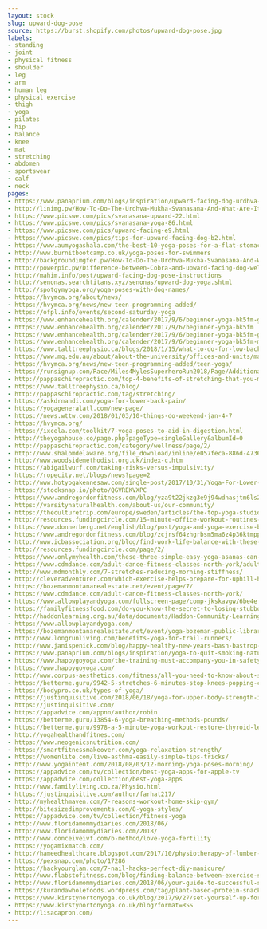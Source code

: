 ```yaml
---
layout: stock
slug: upward-dog-pose
source: https://burst.shopify.com/photos/upward-dog-pose.jpg
labels:
- standing
- joint
- physical fitness
- shoulder
- leg
- arm
- human leg
- physical exercise
- thigh
- yoga
- pilates
- hip
- balance
- knee
- mat
- stretching
- abdomen
- sportswear
- calf
- neck
pages:
- https://www.panaprium.com/blogs/inspiration/upward-facing-dog-urdhva-mukha-svanasana
- http://linimg.pw/How-To-Do-The-Urdhva-Mukha-Svanasana-And-What-Are-Its.html
- https://www.picswe.com/pics/svanasana-upward-22.html
- https://www.picswe.com/pics/svanasana-yoga-86.html
- https://www.picswe.com/pics/upward-facing-e9.html
- https://www.picswe.com/pics/tips-for-upward-facing-dog-b2.html
- https://www.aumyogashala.com/the-best-10-yoga-poses-for-a-flat-stomach/
- http://www.burnitbootcamp.co.uk/yoga-poses-for-swimmers
- http://backgroundimgfer.pw/How-To-Do-The-Urdhva-Mukha-Svanasana-And-What-Are-Its.html
- http://powerpic.pw/Difference-between-Cobra-and-upward-facing-dog-wellness.html
- http://mahim.info/post/upward-facing-dog-pose-instructions
- http://senonas.searchtitans.xyz/senonas/upward-dog-yoga.shtml
- http://spotgymyoga.org/yoga-poses-with-dog-names/
- https://hvymca.org/about/news/
- https://hvymca.org/news/new-teen-programming-added/
- https://ofpl.info/events/second-saturday-yoga
- https://www.enhancehealth.org/calender/2017/9/6/beginner-yoga-bk5fm-ggwbs
- https://www.enhancehealth.org/calender/2017/9/6/beginner-yoga-bk5fm
- https://www.enhancehealth.org/calender/2017/9/6/beginner-yoga-bk5fm-ggwbs-cggly
- https://www.enhancehealth.org/calender/2017/9/6/beginner-yoga-bk5fm-me372-t9s6j-55cty-hpljr-nnfcm-rtf7z-ma6r4-g2rl7-pm6d2
- https://www.talltreephysio.ca/blogs/2018/1/15/what-to-do-for-low-back-pain
- https://www.mq.edu.au/about/about-the-university/offices-and-units/macquarie-university-incubator/resources/Websites-and-SEO-Slides-for-online.pdf
- https://hvymca.org/news/new-teen-programming-added/teen-yoga/
- https://runsignup.com/Race/Miles4MylesSuperheroRun2018/Page/AdditionalActivities
- http://pappaschiropractic.com/top-4-benefits-of-stretching-that-you-may-not-know-about/
- https://www.talltreephysio.ca/blog/
- http://pappaschiropractic.com/tag/stretching/
- https://askdrnandi.com/yoga-for-lower-back-pain/
- https://yogageneralatl.com/new-page/
- https://news.wttw.com/2018/01/03/10-things-do-weekend-jan-4-7
- https://hvymca.org/
- https://ixcela.com/toolkit/7-yoga-poses-to-aid-in-digestion.html
- http://theyogahouse.co/page.php?pageType=singleGallery&albumId=0
- http://pappaschiropractic.com/category/wellness/page/2/
- http://www.shalomdelaware.org/file_download/inline/e057feca-886d-4736-9f42-98098f508f41
- http://www.woodsidemethodist.org.uk/index-c.htm
- https://abigailwurf.com/taking-risks-versus-impulsivity/
- https://ropecity.net/blogs/news?page=2
- http://www.hotyogakennesaw.com/single-post/2017/10/31/Yoga-For-Lower-Back-Pain-5-Poses-To-Do-Every-Day-Thatll-Ease-All-Your-Annoying-Aches
- https://stocksnap.io/photo/QGVREKVXPC
- https://www.andregordonfitness.com/blog/yza9t22jkzg3e9j94wdnasjtm6ls2x
- https://varsitynaturalhealth.com/about-us/our-community/
- https://theculturetrip.com/europe/sweden/articles/the-top-yoga-studios-in-gothenburg/
- http://resources.fundingcircle.com/15-minute-office-workout-routines-busy-entrepreneurs/
- https://www.donnerberg.net/english/blog/post/yoga-and-yoga-exercise-benefits-of-yoga-and-how-to-practise/
- https://www.andregordonfitness.com/blog/zcjrsf64zhgrbsm5ma6z4p36ktmppf
- http://www.icbassociation.org/blog/find-work-life-balance-with-these-tips/
- http://resources.fundingcircle.com/page/2/
- https://www.onlymyhealth.com/these-three-simple-easy-yoga-asanas-can-help-you-ease-your-lower-back-pain-1354604230
- https://www.cdmdance.com/adult-dance-fitness-classes-north-york/adult-dance-fittness-cdm/
- http://www.mdmonthly.com/7-stretches-reducing-morning-stiffness/
- http://cleveradventurer.com/which-exercise-helps-prepare-for-uphill-hiking/
- https://bozemanmontanarealestate.net/event/page/7/
- https://www.cdmdance.com/adult-dance-fitness-classes-north-york/
- https://www.allowplayandyoga.com/fullscreen-page/comp-jkskavgw/6be4efb9-269f-4912-972a-94b49d7d4923/2/%3Fi%3D2%26p%3Dd34uk%26s%3Dstyle-jemmuvhd
- https://familyfitnessfood.com/do-you-know-the-secret-to-losing-stubborn-fat/
- http://haddonlearning.org.au/data/documents/Haddon-Community-Learning-Centre-Term-4-Course-Guide-2018.pdf
- https://www.allowplayandyoga.com/
- https://bozemanmontanarealestate.net/event/yoga-bozeman-public-library/
- http://www.longrunliving.com/benefits-yoga-for-trail-runners/
- http://www.janispenick.com/blog/happy-healthy-new-years-bash-bastrop-tx.html
- https://www.panaprium.com/blogs/inspiration/yoga-to-quit-smoking-natural-lung-cleanse
- https://www.happygoyoga.com/the-training-must-accompany-you-in-safety/
- https://www.happygoyoga.com/
- http://www.corpus-aesthetics.com/fitness/all-you-need-to-know-about-stretching/
- https://betterme.guru/9942-5-stretches-6-minutes-stop-knees-popping-cracking/
- https://bodypro.co.uk/types-of-yoga/
- https://justinquisitive.com/2018/06/18/yoga-for-upper-body-strength-international-yoga-day/
- https://justinquisitive.com/
- https://appadvice.com/appnn/author/robin
- https://betterme.guru/13854-6-yoga-breathing-methods-pounds/
- https://betterme.guru/9978-a-5-minute-yoga-workout-restore-thyroid-levels-home/
- http://yogahealthandfitnes.com/
- https://www.neogenicsnutrition.com/
- https://smartfitnessmakeover.com/yoga-relaxation-strength/
- https://womenlite.com/live-asthma-easily-simple-tips-tricks/
- http://www.yogaintent.com/2018/08/03/12-morning-yoga-poses-morning/
- https://appadvice.com/tv/collection/best-yoga-apps-for-apple-tv
- https://appadvice.com/collection/best-yoga-apps
- http://www.familyliving.co.za/Physio.html
- https://justinquisitive.com/author/farhat217/
- http://myhealthmaven.com/7-reasons-workout-home-skip-gym/
- http://bitesizedimprovements.com/8-yoga-styles/
- https://appadvice.com/tv/collection/fitness-yoga
- http://www.floridamommydiaries.com/2018/06/
- http://www.floridamommydiaries.com/2018/
- http://www.conceiveivf.com/b-method/love-yoga-fertility
- https://yogamixmatch.com/
- http://hameedhealthcare.blogspot.com/2017/10/physiotherapy-of-lumber-spine.html
- https://pexsnap.com/photo/17286
- https://hackyourglam.com/7-nail-hacks-perfect-diy-manicure/
- http://www.flabstofitness.com/blog/finding-balance-between-exercise-self-care-tips-busy-peopl
- http://www.floridamommydiaries.com/2018/06/your-guide-to-successful-summer-fitness.html
- https://kurandawholefoods.wordpress.com/tag/plant-based-protein-snacks/
- https://www.kirstynortonyoga.co.uk/blog/2017/9/27/set-yourself-up-for-success
- https://www.kirstynortonyoga.co.uk/blog?format=RSS
- http://lisacapron.com/
---
```

